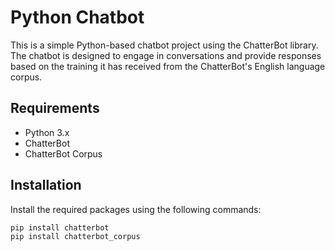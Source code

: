 # Python Chatbot

This is a simple Python-based chatbot project using the ChatterBot library. The chatbot is designed to engage in conversations and provide responses based on the training it has received from the ChatterBot's English language corpus.

## Requirements

- Python 3.x
- ChatterBot
- ChatterBot Corpus

## Installation

Install the required packages using the following commands:

```bash
pip install chatterbot
pip install chatterbot_corpus
